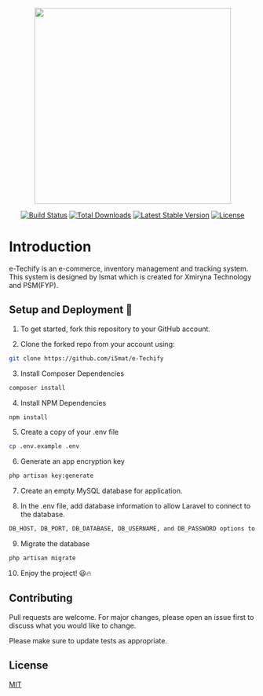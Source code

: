 <p align="center"><a href="https://laravel.com" target="_blank"><img src="https://raw.githubusercontent.com/laravel/art/master/logo-lockup/5%20SVG/2%20CMYK/1%20Full%20Color/laravel-logolockup-cmyk-red.svg" width="400"></a></p>

<p align="center">
<a href="https://travis-ci.org/laravel/framework"><img src="https://travis-ci.org/laravel/framework.svg" alt="Build Status"></a>
<a href="https://packagist.org/packages/laravel/framework"><img src="https://img.shields.io/packagist/dt/laravel/framework" alt="Total Downloads"></a>
<a href="https://packagist.org/packages/laravel/framework"><img src="https://img.shields.io/packagist/v/laravel/framework" alt="Latest Stable Version"></a>
<a href="https://packagist.org/packages/laravel/framework"><img src="https://img.shields.io/packagist/l/laravel/framework" alt="License"></a>
</p>

# Introduction 

e-Techify is an e-commerce, inventory management and tracking system. This system is designed by Ismat which is created for Xmiryna Technology and PSM(FYP).

## Setup and Deployment 🔧

1. To get started, fork this repository to your GitHub account.
   

2. Clone the forked repo from your account using:
```bash
git clone https://github.com/i5mat/e-Techify
```

3. Install Composer Dependencies
```bash
composer install
```

4. Install NPM Dependencies
```bash
npm install
```

5. Create a copy of your .env file
```bash
cp .env.example .env
```

6. Generate an app encryption key
```bash
php artisan key:generate
```

7. Create an empty MySQL database for application.
   

8. In the .env file, add database information to allow Laravel to connect to the database.
```bash
DB_HOST, DB_PORT, DB_DATABASE, DB_USERNAME, and DB_PASSWORD options to match the credentials of the database you just created.
```

9. Migrate the database
```bash
php artisan migrate
```

10. Enjoy the project! 😃🔥


## Contributing
Pull requests are welcome. For major changes, please open an issue first to discuss what you would like to change.

Please make sure to update tests as appropriate.

## License
[MIT](https://choosealicense.com/licenses/mit/)
